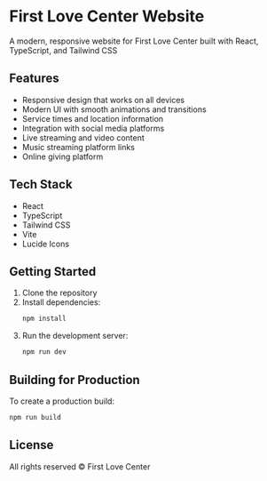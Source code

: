 # First Love Center Website

A modern, responsive website for First Love Center built with React, TypeScript, and Tailwind CSS

## Features

- Responsive design that works on all devices
- Modern UI with smooth animations and transitions
- Service times and location information
- Integration with social media platforms
- Live streaming and video content
- Music streaming platform links
- Online giving platform

## Tech Stack

- React
- TypeScript
- Tailwind CSS
- Vite
- Lucide Icons

## Getting Started

1. Clone the repository
2. Install dependencies:
   ```bash
   npm install
   ```
3. Run the development server:
   ```bash
   npm run dev
   ```

## Building for Production

To create a production build:

```bash
npm run build
```

## License

All rights reserved © First Love Center 